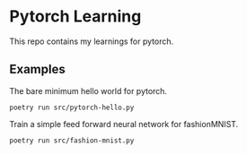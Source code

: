 # Pytorch Learning

This repo contains my learnings for pytorch.

## Examples

The bare minimum hello world for pytorch.

```
poetry run src/pytorch-hello.py
```

Train a simple feed forward neural network for fashionMNIST.

```
poetry run src/fashion-mnist.py
```
